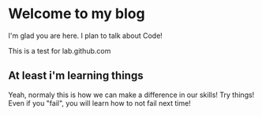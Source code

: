 # Welcome to my blog

I'm glad you are here. I plan to talk about Code!

This is a test for lab.github.com

## At least i'm learning things

Yeah, normaly this is how we can make a difference in our skills! Try things! Even if you "fail", you will learn how to not fail next time!
